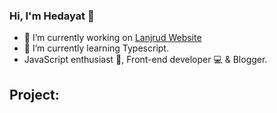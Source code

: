 ### Hi, I'm Hedayat 👋

- 🔭 I’m currently working on [Lanjrud Website](https://github.com/ehsanghaffarii/mean-frontend)
- 🌱 I’m currently learning Typescript.
- JavaScript enthusiast 🙌, Front-end developer 💻 & Blogger.

## Project:

<!-- - Goldwin UPVC  -->

<!-- - 👯 I’m looking to collaborate on ...
- 🤔 I’m looking for help with ...
- 💬 Ask me about ...
- 📫 How to reach me: ...
- 😄 Pronouns: ...
- ⚡ Fun fact: ...
 -->
